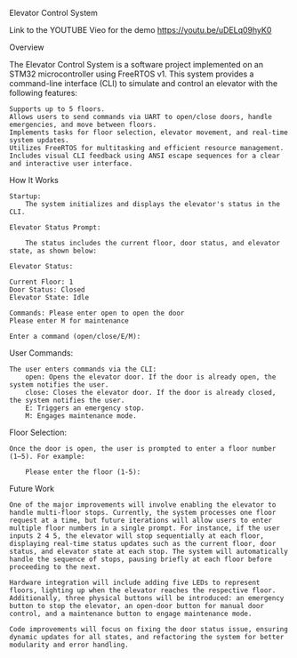 Elevator Control System

Link to the YOUTUBE Vieo for the demo
https://youtu.be/uDELq09hyK0

Overview

The Elevator Control System is a software project implemented on an STM32 microcontroller using FreeRTOS v1. This system provides a command-line interface (CLI) to simulate and control an elevator with the following features:

    Supports up to 5 floors.
    Allows users to send commands via UART to open/close doors, handle emergencies, and move between floors.
    Implements tasks for floor selection, elevator movement, and real-time system updates.
    Utilizes FreeRTOS for multitasking and efficient resource management.
    Includes visual CLI feedback using ANSI escape sequences for a clear and interactive user interface.

How It Works

    Startup:
        The system initializes and displays the elevator's status in the CLI.

    Elevator Status Prompt:

        The status includes the current floor, door status, and elevator state, as shown below:

    Elevator Status:

    Current Floor: 1
    Door Status: Closed
    Elevator State: Idle

    Commands: Please enter open to open the door
    Please enter M for maintenance

    Enter a command (open/close/E/M):

User Commands:

    The user enters commands via the CLI:
        open: Opens the elevator door. If the door is already open, the system notifies the user.
        close: Closes the elevator door. If the door is already closed, the system notifies the user.
        E: Triggers an emergency stop.
        M: Engages maintenance mode.

Floor Selection:

    Once the door is open, the user is prompted to enter a floor number (1–5). For example:

        Please enter the floor (1-5): 


Future Work


    One of the major improvements will involve enabling the elevator to handle multi-floor stops. Currently, the system processes one floor request at a time, but future iterations will allow users to enter multiple floor numbers in a single prompt. For instance, if the user inputs 2 4 5, the elevator will stop sequentially at each floor, displaying real-time status updates such as the current floor, door status, and elevator state at each stop. The system will automatically handle the sequence of stops, pausing briefly at each floor before proceeding to the next. 

    Hardware integration will include adding five LEDs to represent floors, lighting up when the elevator reaches the respective floor. Additionally, three physical buttons will be introduced: an emergency button to stop the elevator, an open-door button for manual door control, and a maintenance button to engage maintenance mode.

    Code improvements will focus on fixing the door status issue, ensuring dynamic updates for all states, and refactoring the system for better modularity and error handling. 




